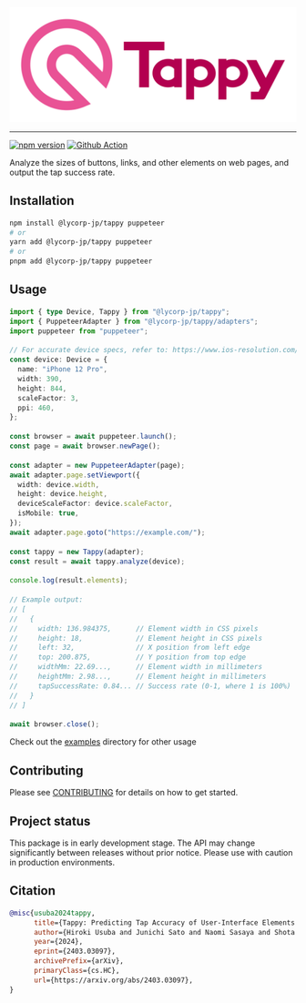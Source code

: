 <div align="center">
  <img width="828" src="./logo/tappy-logo-horizontal.png" alt="Tappy" />
</div>

---

[![npm version](https://badgen.net/npm/v/@lycorp-jp/tappy)](https://www.npmjs.com/package/@lycorp-jp/tappy)
[![Github Action](https://github.com/yahoojapan/tappy/actions/workflows/ci.yml/badge.svg)](https://github.com/yahoojapan/tappy/actions/workflows/ci.yml)

Analyze the sizes of buttons, links, and other elements on web pages, and output the tap success rate.

## Installation

```bash
npm install @lycorp-jp/tappy puppeteer
# or
yarn add @lycorp-jp/tappy puppeteer
# or
pnpm add @lycorp-jp/tappy puppeteer
```

## Usage

```typescript
import { type Device, Tappy } from "@lycorp-jp/tappy";
import { PuppeteerAdapter } from "@lycorp-jp/tappy/adapters";
import puppeteer from "puppeteer";

// For accurate device specs, refer to: https://www.ios-resolution.com/
const device: Device = {
  name: "iPhone 12 Pro",
  width: 390,
  height: 844,
  scaleFactor: 3,
  ppi: 460,
};

const browser = await puppeteer.launch();
const page = await browser.newPage();

const adapter = new PuppeteerAdapter(page);
await adapter.page.setViewport({
  width: device.width,
  height: device.height,
  deviceScaleFactor: device.scaleFactor,
  isMobile: true,
});
await adapter.page.goto("https://example.com/");

const tappy = new Tappy(adapter);
const result = await tappy.analyze(device);

console.log(result.elements);

// Example output:
// [
//   {
//     width: 136.984375,      // Element width in CSS pixels
//     height: 18,             // Element height in CSS pixels
//     left: 32,               // X position from left edge
//     top: 200.875,           // Y position from top edge
//     widthMm: 22.69...,      // Element width in millimeters
//     heightMm: 2.98...,      // Element height in millimeters
//     tapSuccessRate: 0.84... // Success rate (0-1, where 1 is 100%)
//   }
// ]

await browser.close();
```

Check out the [examples](./examples) directory for other usage

## Contributing

Please see [CONTRIBUTING](./CONTRIBUTING.md) for details on how to get started.

## Project status

This package is in early development stage. The API may change significantly between releases without prior notice. Please use with caution in production environments.

## Citation

```bibtex
@misc{usuba2024tappy,
      title={Tappy: Predicting Tap Accuracy of User-Interface Elements by Reverse-Engineering Webpage Structures},
      author={Hiroki Usuba and Junichi Sato and Naomi Sasaya and Shota Yamanaka and Fumiya Yamashita},
      year={2024},
      eprint={2403.03097},
      archivePrefix={arXiv},
      primaryClass={cs.HC},
      url={https://arxiv.org/abs/2403.03097},
}
```

